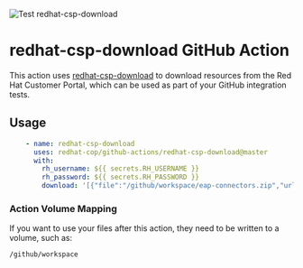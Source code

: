 ![Test redhat-csp-download](https://github.com/redhat-cop/github-actions/workflows/Test%20redhat-csp-download/badge.svg)

# redhat-csp-download GitHub Action

This action uses [redhat-csp-download](https://github.com/sabre1041/redhat-csp-download) to download resources from the Red Hat Customer Portal,
which can be used as part of your GitHub integration tests.

## Usage

```yaml
    - name: redhat-csp-download
      uses: redhat-cop/github-actions/redhat-csp-download@master
      with:
        rh_username: ${{ secrets.RH_USERNAME }}
        rh_password: ${{ secrets.RH_PASSWORD }}
        download: '[{"file":"/github/workspace/eap-connectors.zip","url":"https://access.redhat.com/jbossnetwork/restricted/softwareDownload.html?softwareId=37193"}]'
```

### Action Volume Mapping
If you want to use your files after this action, they need to be written to a volume, such as:

    /github/workspace
